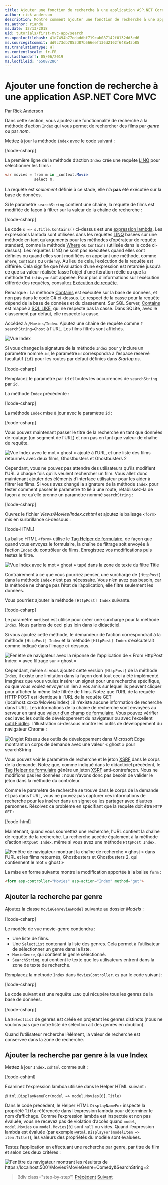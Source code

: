 ```yaml
---
title: Ajouter une fonction de recherche à une application ASP.NET Core MVC
author: rick-anderson
description: Montre comment ajouter une fonction de recherche à une application ASP.NET MVC de base
ms.author: riande
ms.date: 12/13/2018
uid: tutorials/first-mvc-app/search
ms.openlocfilehash: 41d7494b77edaddbf719cab087142f0132dd3ed6
ms.sourcegitcommit: dd9c73db7853d87b566eef136d2162f648a43b85
ms.translationtype: HT
ms.contentlocale: fr-FR
ms.lasthandoff: 05/06/2019
ms.locfileid: "65087286"
---
```

# <a name="add-search-to-an-aspnet-core-mvc-app"></a>Ajouter une fonction de recherche à une application ASP.NET Core MVC

Par [Rick Anderson](https://twitter.com/RickAndMSFT)

Dans cette section, vous ajoutez une fonctionnalité de recherche à la méthode d’action `Index` qui vous permet de rechercher des films par *genre* ou par *nom*.

Mettez à jour la méthode `Index` avec le code suivant :

[!code-csharp[](~/tutorials/first-mvc-app/start-mvc/sample/MvcMovie/Controllers/MoviesController.cs?name=snippet_1stSearch)]

La première ligne de la méthode d’action `Index` crée une requête [LINQ](/dotnet/standard/using-linq) pour sélectionner les films :

```csharp
var movies = from m in _context.Movie
             select m;
```

La requête est *seulement* définie à ce stade, elle n’a **pas** été exécutée sur la base de données.

Si le paramètre `searchString` contient une chaîne, la requête de films est modifiée de façon à filtrer sur la valeur de la chaîne de recherche :

[!code-csharp[](~/tutorials/first-mvc-app/start-mvc/sample/MvcMovie/Controllers/MoviesController.cs?name=snippet_SearchNull2)]

Le code `s => s.Title.Contains()` ci-dessus est une [expression lambda](/dotnet/csharp/programming-guide/statements-expressions-operators/lambda-expressions). Les expressions lambda sont utilisées dans les requêtes [LINQ](/dotnet/standard/using-linq) basées sur une méthode en tant qu’arguments pour les méthodes d’opérateur de requête standard, comme la méthode [Where](/dotnet/api/system.linq.enumerable.where) ou `Contains` (utilisée dans le code ci-dessus). Les requêtes LINQ ne sont pas exécutées quand elles sont définies ou quand elles sont modifiées en appelant une méthode, comme `Where`, `Contains` ou `OrderBy`. Au lieu de cela, l’exécution de la requête est différée.  Cela signifie que l’évaluation d’une expression est retardée jusqu’à ce que sa valeur réalisée fasse l’objet d’une itération réelle ou que la méthode `ToListAsync` soit appelée. Pour plus d’informations sur l’exécution différée des requêtes, consultez [Exécution de requête](/dotnet/framework/data/adonet/ef/language-reference/query-execution).

Remarque : La méthode [Contains](/dotnet/api/system.data.objects.dataclasses.entitycollection-1.contains) est exécutée sur la base de données, et non pas dans le code C# ci-dessus. Le respect de la casse pour la requête dépend de la base de données et du classement. Sur SQL Server, [Contains](/dotnet/api/system.data.objects.dataclasses.entitycollection-1.contains) est mappé à [SQL LIKE](/sql/t-sql/language-elements/like-transact-sql), qui ne respecte pas la casse. Dans SQLite, avec le classement par défaut, elle respecte la casse.

Accédez à `/Movies/Index`. Ajoutez une chaîne de requête comme `?searchString=Ghost` à l’URL. Les films filtrés sont affichés.

![Vue Index](~/tutorials/first-mvc-app/search/_static/ghost.png)

Si vous changez la signature de la méthode `Index` pour y inclure un paramètre nommé `id`, le paramètre`id` correspondra à l’espace réservé facultatif `{id}` pour les routes par défaut définies dans *Startup.cs*.

[!code-csharp[](~/tutorials/first-mvc-app/start-mvc/sample/MvcMovie/Startup.cs?highlight=5&name=snippet_1)]

Remplacez le paramètre par `id` et toutes les occurrences de `searchString` par `id`.

La méthode `Index` précédente :

[!code-csharp[](~/tutorials/first-mvc-app/start-mvc/sample/MvcMovie/Controllers/MoviesController.cs?highlight=1,6,8&name=snippet_1stSearch)]

La méthode `Index` mise à jour avec le paramètre `id` :

[!code-csharp[](~/tutorials/first-mvc-app/start-mvc/sample/MvcMovie/Controllers/MoviesController.cs?highlight=1,6,8&name=snippet_SearchID)]

Vous pouvez maintenant passer le titre de la recherche en tant que données de routage (un segment de l’URL) et non pas en tant que valeur de chaîne de requête.

![Vue Index avec le mot « ghost » ajouté à l’URL, et une liste des films retournés avec deux films, Ghostbusters et Ghostbusters 2](~/tutorials/first-mvc-app/search/_static/g2.png)

Cependant, vous ne pouvez pas attendre des utilisateurs qu’ils modifient l’URL à chaque fois qu’ils veulent rechercher un film. Vous allez donc maintenant ajouter des éléments d’interface utilisateur pour les aider à filtrer les films. Si vous avez changé la signature de la méthode `Index` pour tester comment passer le paramètre `ID` lié à une route, rétablissez-la de façon à ce qu’elle prenne un paramètre nommé `searchString` :

[!code-csharp[](~/tutorials/first-mvc-app/start-mvc/sample/MvcMovie/Controllers/MoviesController.cs?highlight=1,6,8&name=snippet_1stSearch)]

Ouvrez le fichier *Views/Movies/Index.cshtml* et ajoutez le balisage `<form>` mis en surbrillance ci-dessous :

[!code-HTML[](~/tutorials/first-mvc-app/start-mvc/sample/MvcMovie/Views/Movies/IndexForm1.cshtml?highlight=10-16&range=4-21)]

La balise HTML `<form>` utilise le [Tag Helper de formulaire](xref:mvc/views/working-with-forms), de façon que quand vous envoyez le formulaire, la chaîne de filtrage soit envoyée à l’action `Index` du contrôleur de films. Enregistrez vos modifications puis testez le filtre.

![Vue Index avec le mot « ghost » tapé dans la zone de texte du filtre Title](~/tutorials/first-mvc-app/search/_static/filter.png)

Contrairement à ce que vous pourriez penser, une surcharge de `[HttpPost]` dans la méthode `Index` n’est pas nécessaire. Vous n’en avez pas besoin, car la méthode ne change pas l’état de l’application, elle filtre seulement les données.

Vous pourriez ajouter la méthode `[HttpPost] Index` suivante.

[!code-csharp[](~/tutorials/first-mvc-app/start-mvc/sample/MvcMovie/Controllers/MoviesController.cs?highlight=1&name=snippet_SearchPost)]

Le paramètre `notUsed` est utilisé pour créer une surcharge pour la méthode `Index`. Nous parlons de ceci plus loin dans le didacticiel.

Si vous ajoutez cette méthode, le demandeur de l’action correspondrait à la méthode `[HttpPost] Index` et la méthode `[HttpPost] Index` s’exécuterait comme indiqué dans l’image ci-dessous.

![Fenêtre de navigateur avec la réponse de l’application de « From HttpPost Index: » avec filtrage sur « ghost »](~/tutorials/first-mvc-app/search/_static/fo.png)

Cependant, même si vous ajoutez cette version `[HttpPost]` de la méthode `Index`, il existe une limitation dans la façon dont tout ceci a été implémenté. Imaginez que vous voulez insérer un signet pour une recherche spécifique, ou que vous voulez envoyer un lien à vos amis sur lequel ils peuvent cliquer pour afficher la même liste filtrée de films. Notez que l’URL de la requête HTTP POST est identique à l’URL de la requête GET (localhost:xxxxx/Movies/Index) : il n’existe aucune information de recherche dans l’URL. Les informations de la chaîne de recherche sont envoyées au serveur en tant que [valeur d’un champ de formulaire](https://developer.mozilla.org/docs/Learn/HTML/Forms/Sending_and_retrieving_form_data). Vous pouvez vérifier ceci avec les outils de développement du navigateur ou avec l’excellent [outil Fiddler](http://www.telerik.com/fiddler). L’illustration ci-dessous montre les outils de développement du navigateur Chrome :

![Onglet Réseau des outils de développement dans Microsoft Edge montrant un corps de demande avec une valeur « ghost » pour searchString](~/tutorials/first-mvc-app/search/_static/f12_rb.png)

Vous pouvez voir le paramètre de recherche et le jeton [XSRF](xref:security/anti-request-forgery) dans le corps de la demande. Notez que, comme indiqué dans le didacticiel précédent, le [Tag Helper de formulaire](xref:mvc/views/working-with-forms) génère un jeton [XSRF](xref:security/anti-request-forgery) anti-contrefaçon. Nous ne modifions pas les données : nous n’avons donc pas besoin de valider le jeton dans la méthode du contrôleur.

Comme le paramètre de recherche se trouve dans le corps de la demande et pas dans l’URL, vous ne pouvez pas capturer ces informations de recherche pour les insérer dans un signet ou les partager avec d’autres personnes. Résolvez ce problème en spécifiant que la requête doit être `HTTP GET` :

[!code-html[](~/tutorials/first-mvc-app/start-mvc/sample/MvcMovie22/Views/Movies/IndexGet.cshtml?highlight=12&range=1-23)]

Maintenant, quand vous soumettez une recherche, l’URL contient la chaîne de requête de la recherche. La recherche accède également à la méthode d’action `HttpGet Index`, même si vous avez une méthode `HttpPost Index`.

![Fenêtre de navigateur montrant la chaîne de recherche « ghost » dans l’URL et les films retournés, Ghostbusters et Ghostbusters 2, qui contiennent le mot « ghost »](~/tutorials/first-mvc-app/search/_static/search_get.png)

La mise en forme suivante montre la modification apportée à la balise `form` :

```html
<form asp-controller="Movies" asp-action="Index" method="get">
   ```

## <a name="add-search-by-genre"></a>Ajouter la recherche par genre

Ajoutez la classe `MovieGenreViewModel` suivante au dossier *Models* :

[!code-csharp[](~/tutorials/first-mvc-app/start-mvc/sample/MvcMovie/Models/MovieGenreViewModel.cs)]

Le modèle de vue movie-genre contiendra :

* Une liste de films.
* Une `SelectList` contenant la liste des genres. Cela permet à l’utilisateur de sélectionner un genre dans la liste.
* `MovieGenre`, qui contient le genre sélectionné.
* `SearchString`, qui contient le texte que les utilisateurs entrent dans la zone de texte de recherche.

Remplacez la méthode `Index` dans `MoviesController.cs` par le code suivant :

[!code-csharp[](~/tutorials/first-mvc-app/start-mvc/sample/MvcMovie22/Controllers/MoviesController.cs?name=snippet_SearchGenre)]

Le code suivant est une requête `LINQ` qui récupère tous les genres de la base de données.

[!code-csharp[](~/tutorials/first-mvc-app/start-mvc/sample/MvcMovie22/Controllers/MoviesController.cs?name=snippet_LINQ)]

La `SelectList` de genres est créée en projetant les genres distincts (nous ne voulons pas que notre liste de sélection ait des genres en doublon).

Quand l’utilisateur recherche l’élément, la valeur de recherche est conservée dans la zone de recherche.

## <a name="add-search-by-genre-to-the-index-view"></a>Ajouter la recherche par genre à la vue Index

Mettez à jour `Index.cshtml` comme suit :

[!code-cshtml[](~/tutorials/first-mvc-app/start-mvc/sample/MvcMovie22/Views/Movies/IndexFormGenreNoRating.cshtml?highlight=1,15,16,17,19,28,31,34,37,43)]

Examinez l’expression lambda utilisée dans le Helper HTML suivant :

`@Html.DisplayNameFor(model => model.Movies[0].Title)`

Dans le code précédent, le Helper HTML `DisplayNameFor` inspecte la propriété `Title` référencée dans l’expression lambda pour déterminer le nom d’affichage. Comme l’expression lambda est inspectée et non pas évaluée, vous ne recevez pas de violation d’accès quand `model`, `model.Movies` ou `model.Movies[0]` sont `null` ou vides. Quand l’expression lambda est évaluée (par exemple `@Html.DisplayFor(modelItem => item.Title)`), les valeurs des propriétés du modèle sont évaluées.

Testez l’application en effectuant une recherche par genre, par titre de film et selon ces deux critères :

![Fenêtre du navigateur montrant les résultats de https://localhost:5001/Movies?MovieGenre=Comedy&SearchString=2](~/tutorials/first-mvc-app/search/_static/s2.png)

> [!div class="step-by-step"]
> [Précédent](controller-methods-views.md)
> [Suivant](new-field.md)
